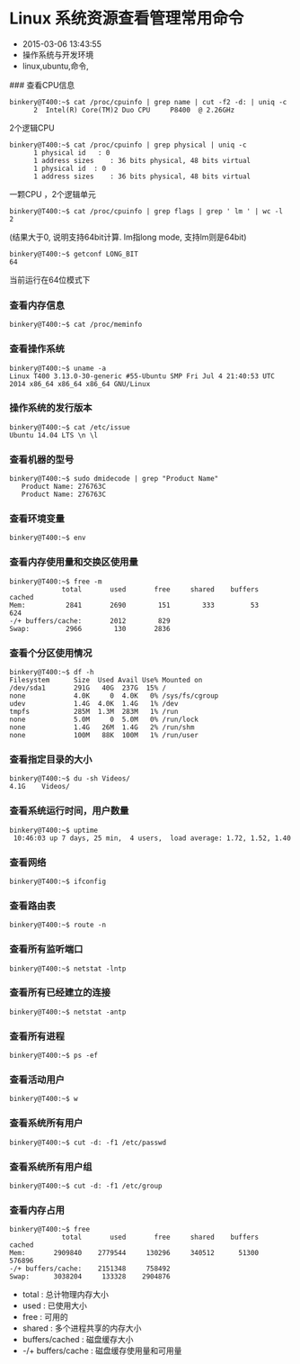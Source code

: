 # Linux 系统资源查看管理常用命令
- 2015-03-06 13:43:55
- 操作系统与开发环境
- linux,ubuntu,命令,

<!--markdown-->### 查看CPU信息

    binkery@T400:~$ cat /proc/cpuinfo | grep name | cut -f2 -d: | uniq -c
          2  Intel(R) Core(TM)2 Duo CPU     P8400  @ 2.26GHz

2个逻辑CPU

    binkery@T400:~$ cat /proc/cpuinfo | grep physical | uniq -c
          1 physical id   : 0
          1 address sizes    : 36 bits physical, 48 bits virtual
          1 physical id  : 0
          1 address sizes    : 36 bits physical, 48 bits virtual

一颗CPU ，2个逻辑单元

    binkery@T400:~$ cat /proc/cpuinfo | grep flags | grep ' lm ' | wc -l
    2

(结果大于0, 说明支持64bit计算. lm指long mode, 支持lm则是64bit) 

    binkery@T400:~$ getconf LONG_BIT
    64

当前运行在64位模式下

### 查看内存信息


    binkery@T400:~$ cat /proc/meminfo

### 查看操作系统

    binkery@T400:~$ uname -a
    Linux T400 3.13.0-30-generic #55-Ubuntu SMP Fri Jul 4 21:40:53 UTC 2014 x86_64 x86_64 x86_64 GNU/Linux

### 操作系统的发行版本

    binkery@T400:~$ cat /etc/issue
    Ubuntu 14.04 LTS \n \l

### 查看机器的型号

    binkery@T400:~$ sudo dmidecode | grep "Product Name"
       Product Name: 276763C
       Product Name: 276763C

### 查看环境变量

    binkery@T400:~$ env

### 查看内存使用量和交换区使用量

    binkery@T400:~$ free -m
                 total       used       free     shared    buffers     cached
    Mem:          2841       2690        151        333         53        624
    -/+ buffers/cache:       2012        829
    Swap:         2966        130       2836

### 查看个分区使用情况

    binkery@T400:~$ df -h
    Filesystem      Size  Used Avail Use% Mounted on
    /dev/sda1       291G   40G  237G  15% /
    none            4.0K     0  4.0K   0% /sys/fs/cgroup
    udev            1.4G  4.0K  1.4G   1% /dev
    tmpfs           285M  1.3M  283M   1% /run
    none            5.0M     0  5.0M   0% /run/lock
    none            1.4G   26M  1.4G   2% /run/shm
    none            100M   88K  100M   1% /run/user

### 查看指定目录的大小

    binkery@T400:~$ du -sh Videos/
    4.1G    Videos/

### 查看系统运行时间，用户数量

    binkery@T400:~$ uptime
     10:46:03 up 7 days, 25 min,  4 users,  load average: 1.72, 1.52, 1.40

### 查看网络

    binkery@T400:~$ ifconfig

### 查看路由表

    binkery@T400:~$ route -n

### 查看所有监听端口

    binkery@T400:~$ netstat -lntp

### 查看所有已经建立的连接

    binkery@T400:~$ netstat -antp

### 查看所有进程

    binkery@T400:~$ ps -ef

### 查看活动用户

    binkery@T400:~$ w

### 查看系统所有用户

    binkery@T400:~$ cut -d: -f1 /etc/passwd

### 查看系统所有用户组

    binkery@T400:~$ cut -d: -f1 /etc/group

### 查看内存占用

    binkery@T400:~$ free
                 total       used       free     shared    buffers     cached
    Mem:       2909840    2779544     130296     340512      51300     576896
    -/+ buffers/cache:    2151348     758492
    Swap:      3038204     133328    2904876

* total : 总计物理内存大小
* used : 已使用大小
* free : 可用的
* shared : 多个进程共享的内存大小
* buffers/cached : 磁盘缓存大小
* -/+ buffers/cache : 磁盘缓存使用量和可用量